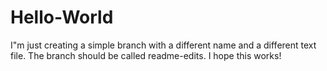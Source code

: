 # Hello-World

I"m just creating a simple branch with a different name and a different text file. The branch should be called readme-edits. I hope this works!
